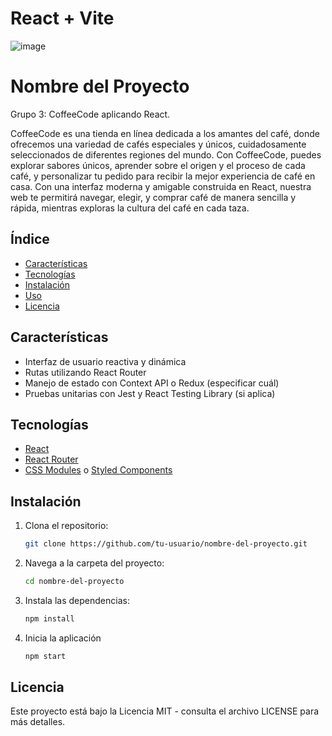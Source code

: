 # React + Vite
![image](https://github.com/user-attachments/assets/fe0a3e77-855a-4335-ae5b-d613cf253453)


# Nombre del Proyecto

Grupo 3: CoffeeCode aplicando React.

CoffeeCode es una tienda en línea dedicada a los amantes del café, donde ofrecemos una variedad de cafés especiales y únicos, cuidadosamente seleccionados de diferentes regiones del mundo. Con CoffeeCode, puedes explorar sabores únicos, aprender sobre el origen y el proceso de cada café, y personalizar tu pedido para recibir la mejor experiencia de café en casa. Con una interfaz moderna y amigable construida en React, nuestra web te permitirá navegar, elegir, y comprar café de manera sencilla y rápida, mientras exploras la cultura del café en cada taza.

## Índice

- [Características](#características)
- [Tecnologías](#tecnologías)
- [Instalación](#instalación)
- [Uso](#uso)
- [Licencia](#licencia)

## Características

- Interfaz de usuario reactiva y dinámica
- Rutas utilizando React Router
- Manejo de estado con Context API o Redux (especificar cuál)
- Pruebas unitarias con Jest y React Testing Library (si aplica)

## Tecnologías

- [React](https://reactjs.org/)
- [React Router](https://reactrouter.com/)
- [CSS Modules](https://github.com/css-modules/css-modules) o [Styled Components](https://styled-components.com/) 

## Instalación

1. Clona el repositorio:
   ```bash
   git clone https://github.com/tu-usuario/nombre-del-proyecto.git

2. Navega a la carpeta del proyecto:
   ```bash
   cd nombre-del-proyecto
3. Instala las dependencias:
   ```bash
   npm install
4. Inicia la aplicación
   ```bash
   npm start


## Licencia
Este proyecto está bajo la Licencia MIT - consulta el archivo LICENSE para más detalles.





